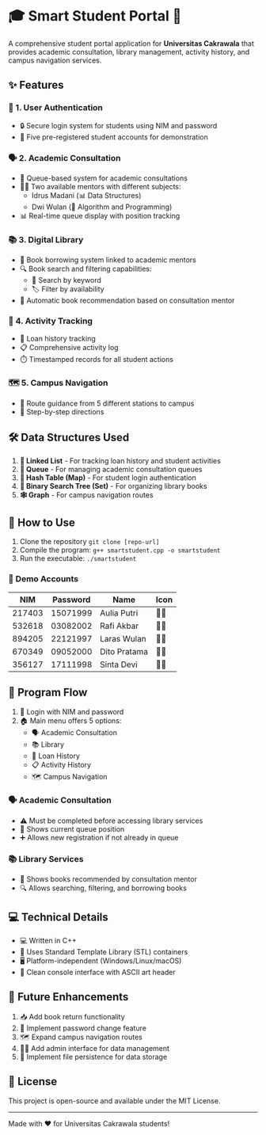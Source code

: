 # 🎓 Smart Student Portal 🚀

A comprehensive student portal application for **Universitas Cakrawala** that provides academic consultation, library management, activity history, and campus navigation services.

## ✨ Features

### 🔐 1. User Authentication
- 🔒 Secure login system for students using NIM and password
- 👥 Five pre-registered student accounts for demonstration

### 🗣️ 2. Academic Consultation
- 🚦 Queue-based system for academic consultations
- 👨‍🏫 Two available mentors with different subjects:
  - Idrus Madani (📊 Data Structures)
  - Dwi Wulan (🧠 Algorithm and Programming)
- 📊 Real-time queue display with position tracking

### 📚 3. Digital Library
- 📖 Book borrowing system linked to academic mentors
- 🔍 Book search and filtering capabilities:
  - 🔎 Search by keyword
  - 🏷️ Filter by availability
- 🤖 Automatic book recommendation based on consultation mentor

### 📝 4. Activity Tracking
- 📅 Loan history tracking
- 📋 Comprehensive activity log
- ⏱️ Timestamped records for all student actions

### 🗺️ 5. Campus Navigation
- 🚏 Route guidance from 5 different stations to campus
- 👣 Step-by-step directions

## 🛠️ Data Structures Used

1. **🔗 Linked List** - For tracking loan history and student activities
2. **📶 Queue** - For managing academic consultation queues
3. **🔑 Hash Table (Map)** - For student login authentication
4. **🌳 Binary Search Tree (Set)** - For organizing library books
5. **🕸️ Graph** - For campus navigation routes

## 🚀 How to Use

1. Clone the repository `git clone [repo-url]`
2. Compile the program: `g++ smartstudent.cpp -o smartstudent`
3. Run the executable: `./smartstudent`

### 👥 Demo Accounts

| NIM    | Password | Name         | Icon |
|--------|----------|--------------|------|
| 217403 | 15071999 | Aulia Putri  | 👩‍🎓 |
| 532618 | 03082002 | Rafi Akbar   | 👨‍🎓 |
| 894205 | 22121997 | Laras Wulan  | 👩‍🎓 |
| 670349 | 09052000 | Dito Pratama | 👨‍🎓 |
| 356127 | 17111998 | Sinta Devi   | 👩‍🎓 |

## 🔄 Program Flow

1. 🔑 Login with NIM and password
2. 🏠 Main menu offers 5 options:
   - 🗣️ Academic Consultation
   - 📚 Library
   - 📜 Loan History
   - 📋 Activity History
   - 🗺️ Campus Navigation

### 🗣️ Academic Consultation
- ⚠️ Must be completed before accessing library services
- 🚦 Shows current queue position
- ➕ Allows new registration if not already in queue

### 📚 Library Services
- 📖 Shows books recommended by consultation mentor
- 🔍 Allows searching, filtering, and borrowing books

## 💻 Technical Details

- 💻 Written in C++
- 🧩 Uses Standard Template Library (STL) containers
- 🖥️ Platform-independent (Windows/Linux/macOS)
- 🎨 Clean console interface with ASCII art header

## 🔮 Future Enhancements

1. 📥 Add book return functionality
2. 🔄 Implement password change feature
3. 🗺️ Expand campus navigation routes
4. 👨‍💼 Add admin interface for data management
5. 💾 Implement file persistence for data storage

## 📜 License

This project is open-source and available under the MIT License.

---

Made with ❤️ for Universitas Cakrawala students!
